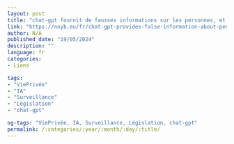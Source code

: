 ```yaml
---
layout: post
title: "chat-gpt fournit de fausses informations sur les personnes, et openai ne peut pas les corriger"
link: "https://noyb.eu/fr/chat-gpt-provides-false-information-about-people-and-openai-cant-correct-it"
author: N/A
published_date: "19/05/2024"
description: ""
language: fr
categories:
- Liens

tags:
- "ViePrivée"
- "IA"
- "Surveillance"
- "Législation"
- "chat-gpt"

og-tags: "ViePrivée, IA, Surveillance, Législation, chat-gpt"
permalink: /:categories/:year/:month/:day/:title/
---
```

